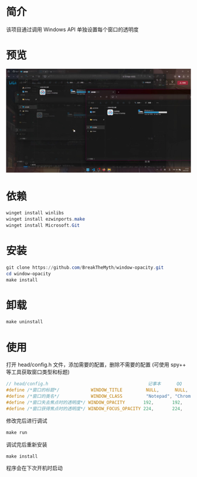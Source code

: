 # 简介

该项目通过调用 Windows API 单独设置每个窗口的透明度

# 预览

![preview.jpg](preview.jpg)

# 依赖

```powershell
winget install winlibs
winget install ezwinports.make
winget install Microsoft.Git
```

# 安装

```powershell
git clone https://github.com/BreakTheMyth/window-opacity.git
cd window-opacity
make install
```

# 卸载

```powershell
make uninstall
```

# 使用

打开 head/config.h 文件，添加需要的配置，删除不需要的配置 (可使用 spy++ 等工具获取窗口类型和标题)

```c
// head/config.h                                      记事本      QQ                   任务栏            Firefox               资源管理器
#define /*窗口的标题*/            WINDOW_TITLE         NULL,      NULL,                 NULL,            NULL,                 NULL
#define /*窗口的类名*/            WINDOW_CLASS         "Notepad", "Chrome_WidgetWin_1", "Shell_TrayWnd", "MozillaWindowClass", "CabinetWClass"
#define /*窗口失去焦点时的透明度*/ WINDOW_OPACITY       192,       192,                  192,             192,                  192
#define /*窗口获得焦点时的透明度*/ WINDOW_FOCUS_OPACITY 224,       224,                  192,             224,                  224
```

修改完后进行调试

```powershell
make run
```



调试完后重新安装

```powershell
make install
```

程序会在下次开机时启动

# 
